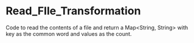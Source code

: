 # Read_FIle_Transformation
Code to read the contents of a file and return 
a Map<String, String> with key as the common word and values as the count.
